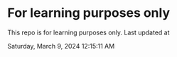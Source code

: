 # For learning purposes only
This repo is for learning purposes only.
Last updated at

Saturday, March 9, 2024 12:15:11 AM

